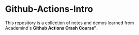 # Github-Actions-Intro

This repository is a collection of notes and demos learned from Academind's <b>Github Actions Crash Course"</b>.
